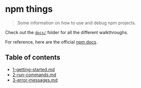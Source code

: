 # npm things

> Some information on how to use and debug npm projects.

Check out the [`docs/`](docs/) folder for all the different walkthroughs.

For reference, here are the official [npm docs](https://docs.npmjs.com/).

## Table of contents

* [1-getting-started.md](1-getting-started.md)
* [2-run-commands.md](2-run-commands.md)
* [3-error-messages.md](3-error-messages.md)